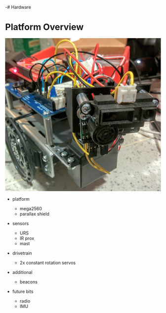 -# Hardware
# Platform Overview

![](images/rover_small.jpg)

* platform
  * mega2560
  * parallax shield

* sensors
  * URS
  * IR prox
  * mast

* drivetrain
  * 2x constant rotation servos

* additional
  * beacons

* future bits
  * radio
  * IMU

